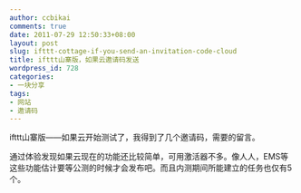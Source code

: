 ```yaml
---
author: ccbikai
comments: true
date: 2011-07-29 12:50:33+08:00
layout: post
slug: ifttt-cottage-if-you-send-an-invitation-code-cloud
title: ifttt山寨版，如果云邀请码发送
wordpress_id: 728
categories:
- 一块分享
tags:
- 网站
- 邀请码
---
```


ifttt山寨版——如果云开始测试了，我得到了几个邀请码，需要的留言。

通过体验发现如果云现在的功能还比较简单，可用激活器不多。像人人，EMS等这些功能估计要等公测的时候才会发布吧。而且内测期间所能建立的任务也仅有5个。

